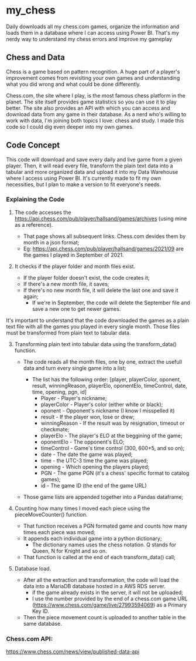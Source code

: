 # my_chess
Daily downloads all my chess.com games, organize the information and loads them in a database where I can access using Power BI. That's my nerdy way to understand my chess errors and improve my gameplay

## Chess and Data

Chess is a game based on pattern recognition. A huge part of a player's improvement comes from revisiting your own games and understanding what you did wrong and what could be done differently.

Chess.com, the site where I play, is the most famous chess platform in the planet. The site itself provides game statistics so you can use it to play better. The site also provides an API with which you can access and download data from any game in their database. As a nerd who's willing to work with data, I'm joining both topics I love: chess and study. I made this code so I could dig even deeper into my own games.

## Code Concept

This code will download and save every daily and live game from a given player. Then, it will read every file, transform the plain text data into a tabular and more organized data and upload it into my Data Warehouse where I access using Power BI. It's currently made to fit my own necessities, but I plan to make a version to fit everyone's needs.

### Explaining the Code

1. The code accesses the https://api.chess.com/pub/player/hallsand/games/archives (using mine as a reference).
    - That page shows all subsequent links. Chess.com devides them by month in a json format;
    - Eg: https://api.chess.com/pub/player/hallsand/games/2021/09 are the games I played in September of 2021.
  
2. It checks if the player folder and month files exist.
    - If the player folder doesn't exist, the code creates it;
    - If there's a new month file, it saves;
    - If there's no new month file, it will delete the last one and save it again;
       - If we're in September, the code will delete the September file and save a new one to get newer games.

It's important to understand that the code downloaded the games as a plain text file with all the games you played in every single month. Those files must be transformed from plain text to tabular data.
      
3. Transforming plain text into tabular data using the transform_data() function.
    - The code reads all the month files, one by one, extract the usefull data and turn every single game into a list;
       - The list has the following order: [player, playerColor, oponent, result, winningReason, playerElo, oponentElo, timeControl, date, time, opening, pgn, id]
           - Player - Player's nickname;
           - playerColor - Player's color (either white or black);
           - oponent - Opponent's nickname (I know I misspelled it)
           - result - If the player won, lose or drew;
           - winningReason - If the result was by resignation, timeout or checkmate;
           - playerElo - The player's ELO at the beggining of the game;
           - oponentElo - The opponent's ELO;
           - timeControl - Game's time control (300, 600+5, and so on);
           - date - The date the game was played;
           - time - the UTC-3 time the game was played;
           - opening - Which opening the players played;
           - PGN - The game PGN (it's a chess' specific format to catalog games);
           - id - The game ID (the end of the game URL)
                   
    - Those game lists are appended together into a Pandas dataframe;

4. Counting how many times I moved each piece using the pieceMoveCounter() function.
    - That function receives a PGN formated game and counts how many times each piece was moved;
    - It appends each individual game into a python dictionary; 
       - The dictionary names uses the chess notation. Q stands for Queen, N for Knight and so on.
    - That function is called at the end of each transform_data() call;
    
5. Database load.
    - After all the extraction and transformation, the code will load the data into a MariaDB database hosted in a AWS RDS server.
       - if the game already exists in the server, it will not be uploaded;
       - I use the number provided by the end of a chess.com game URL (https://www.chess.com/game/live/27993594069) as a Primary Key ID.
    - Then the piece movement count is uploaded to another table in the same database.

### Chess.com API:

https://www.chess.com/news/view/published-data-api
